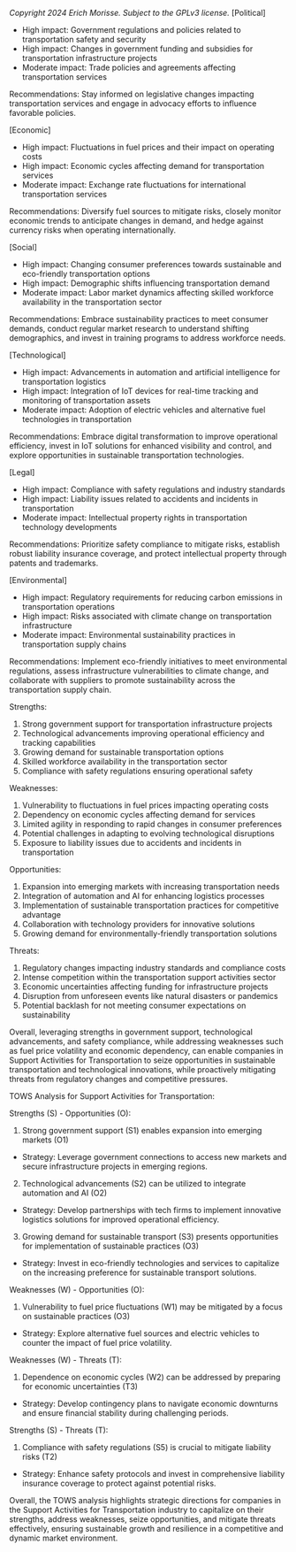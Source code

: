 *Copyright 2024 Erich Morisse.  Subject to the GPLv3 license.*
[Political]
- High impact: Government regulations and policies related to transportation safety and security
- High impact: Changes in government funding and subsidies for transportation infrastructure projects
- Moderate impact: Trade policies and agreements affecting transportation services

Recommendations: Stay informed on legislative changes impacting transportation services and engage in advocacy efforts to influence favorable policies.

[Economic]
- High impact: Fluctuations in fuel prices and their impact on operating costs
- High impact: Economic cycles affecting demand for transportation services
- Moderate impact: Exchange rate fluctuations for international transportation services

Recommendations: Diversify fuel sources to mitigate risks, closely monitor economic trends to anticipate changes in demand, and hedge against currency risks when operating internationally.

[Social]
- High impact: Changing consumer preferences towards sustainable and eco-friendly transportation options
- High impact: Demographic shifts influencing transportation demand
- Moderate impact: Labor market dynamics affecting skilled workforce availability in the transportation sector

Recommendations: Embrace sustainability practices to meet consumer demands, conduct regular market research to understand shifting demographics, and invest in training programs to address workforce needs.

[Technological]
- High impact: Advancements in automation and artificial intelligence for transportation logistics
- High impact: Integration of IoT devices for real-time tracking and monitoring of transportation assets
- Moderate impact: Adoption of electric vehicles and alternative fuel technologies in transportation

Recommendations: Embrace digital transformation to improve operational efficiency, invest in IoT solutions for enhanced visibility and control, and explore opportunities in sustainable transportation technologies.

[Legal]
- High impact: Compliance with safety regulations and industry standards
- High impact: Liability issues related to accidents and incidents in transportation
- Moderate impact: Intellectual property rights in transportation technology developments

Recommendations: Prioritize safety compliance to mitigate risks, establish robust liability insurance coverage, and protect intellectual property through patents and trademarks.

[Environmental]
- High impact: Regulatory requirements for reducing carbon emissions in transportation operations
- High impact: Risks associated with climate change on transportation infrastructure
- Moderate impact: Environmental sustainability practices in transportation supply chains

Recommendations: Implement eco-friendly initiatives to meet environmental regulations, assess infrastructure vulnerabilities to climate change, and collaborate with suppliers to promote sustainability across the transportation supply chain.

Strengths:
1. Strong government support for transportation infrastructure projects
2. Technological advancements improving operational efficiency and tracking capabilities
3. Growing demand for sustainable transportation options
4. Skilled workforce availability in the transportation sector
5. Compliance with safety regulations ensuring operational safety

Weaknesses:
1. Vulnerability to fluctuations in fuel prices impacting operating costs
2. Dependency on economic cycles affecting demand for services
3. Limited agility in responding to rapid changes in consumer preferences
4. Potential challenges in adapting to evolving technological disruptions
5. Exposure to liability issues due to accidents and incidents in transportation

Opportunities:
1. Expansion into emerging markets with increasing transportation needs
2. Integration of automation and AI for enhancing logistics processes
3. Implementation of sustainable transportation practices for competitive advantage
4. Collaboration with technology providers for innovative solutions
5. Growing demand for environmentally-friendly transportation solutions

Threats:
1. Regulatory changes impacting industry standards and compliance costs
2. Intense competition within the transportation support activities sector
3. Economic uncertainties affecting funding for infrastructure projects
4. Disruption from unforeseen events like natural disasters or pandemics
5. Potential backlash for not meeting consumer expectations on sustainability

Overall, leveraging strengths in government support, technological advancements, and safety compliance, while addressing weaknesses such as fuel price volatility and economic dependency, can enable companies in Support Activities for Transportation to seize opportunities in sustainable transportation and technological innovations, while proactively mitigating threats from regulatory changes and competitive pressures.

TOWS Analysis for Support Activities for Transportation:

Strengths (S) - Opportunities (O):
1. Strong government support (S1) enables expansion into emerging markets (O1)
- Strategy: Leverage government connections to access new markets and secure infrastructure projects in emerging regions.

2. Technological advancements (S2) can be utilized to integrate automation and AI (O2)
- Strategy: Develop partnerships with tech firms to implement innovative logistics solutions for improved operational efficiency.

3. Growing demand for sustainable transport (S3) presents opportunities for implementation of sustainable practices (O3)
- Strategy: Invest in eco-friendly technologies and services to capitalize on the increasing preference for sustainable transport solutions.

Weaknesses (W) - Opportunities (O):
1. Vulnerability to fuel price fluctuations (W1) may be mitigated by a focus on sustainable practices (O3)
- Strategy: Explore alternative fuel sources and electric vehicles to counter the impact of fuel price volatility.

Weaknesses (W) - Threats (T):
1. Dependence on economic cycles (W2) can be addressed by preparing for economic uncertainties (T3)
- Strategy: Develop contingency plans to navigate economic downturns and ensure financial stability during challenging periods.

Strengths (S) - Threats (T):
1. Compliance with safety regulations (S5) is crucial to mitigate liability risks (T2)
- Strategy: Enhance safety protocols and invest in comprehensive liability insurance coverage to protect against potential risks.

Overall, the TOWS analysis highlights strategic directions for companies in the Support Activities for Transportation industry to capitalize on their strengths, address weaknesses, seize opportunities, and mitigate threats effectively, ensuring sustainable growth and resilience in a competitive and dynamic market environment.

